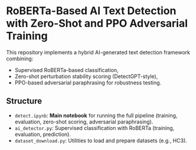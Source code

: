 # RoBERTa-Based AI Text Detection with Zero-Shot and PPO Adversarial Training

This repository implements a hybrid AI-generated text detection framework combining:
- Supervised RoBERTa-based classification,
- Zero-shot perturbation stability scoring (DetectGPT-style),
- PPO-based adversarial paraphrasing for robustness testing.

## Structure

- `detect.ipynb`: **Main notebook** for running the full pipeline (training, evaluation, zero-shot scoring, adversarial paraphrasing).
- `ai_detector.py`: Supervised classification with RoBERTa (training, evaluation, prediction).
- `dataset_download.py`: Utilities to load and prepare datasets (e.g., HC3).
